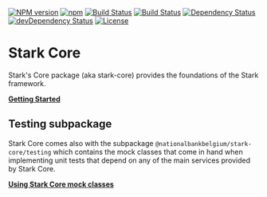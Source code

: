 [![NPM version](https://img.shields.io/npm/v/@nationalbankbelgium/stark-core.svg?logo=npm&logoColor=fff&label=npm+package&color=limegreen)](https://www.npmjs.com/package/@nationalbankbelgium/stark-core)
[![npm](https://img.shields.io/npm/dm/@nationalbankbelgium/stark-core.svg?logo=npm)](https://www.npmjs.com/package/@nationalbankbelgium/stark-core)
[![Build Status](https://img.shields.io/travis/com/NationalBankBelgium/stark.svg?branch=master&logo=travis)](https://travis-ci.com/NationalBankBelgium/stark)
[![Build Status](https://github.com/NationalBankBelgium/stark/workflows/build/badge.svg)](https://github.com/NationalBankBelgium/stark/actions?query=workflow%3Abuild)
[![Dependency Status](https://img.shields.io/david/nationalbankbelgium/stark-core)](https://david-dm.org/NationalBankBelgium/stark-core)
[![devDependency Status](https://img.shields.io/david/dev/nationalbankbelgium/stark-core?label=devDependencies)](https://david-dm.org/NationalBankBelgium/stark-core#info=devDependencies)
[![License](https://img.shields.io/npm/l/@nationalbankbelgium/stark-core)](LICENSE)

# Stark Core

Stark's Core package (aka stark-core) provides the foundations of the Stark framework.

**[Getting Started](https://stark.nbb.be/api-docs/stark-core/latest/additional-documentation/getting-started.html)**

## Testing subpackage

Stark Core comes also with the subpackage `@nationalbankbelgium/stark-core/testing` which contains the mock classes that come in hand
when implementing unit tests that depend on any of the main services provided by Stark Core.

**[Using Stark Core mock classes](https://stark.nbb.be/api-docs/stark-core/latest/additional-documentation/testing-subpackage.html)**
